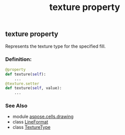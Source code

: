 ﻿---
title: texture property
second_title: Aspose.Cells for Python via .NET API References
description: 
type: docs
weight: 320
url: /aspose.cells.drawing/lineformat/texture/
is_root: false
---

## texture property


Represents the texture type for the specified fill.
### Definition:
```python
@property
def texture(self):
    ...
@texture.setter
def texture(self, value):
    ...
```

### See Also
* module [aspose.cells.drawing](../../)
* class [LineFormat](/cells/python-net/aspose.cells.drawing/lineformat)
* class [TextureType](/cells/python-net/aspose.cells.drawing/texturetype)
